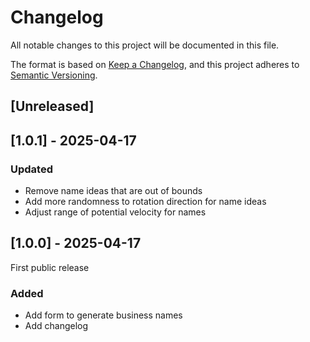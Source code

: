 # Changelog

All notable changes to this project will be documented in this file.

The format is based on [Keep a Changelog](https://keepachangelog.com/en/1.0.0/),
and this project adheres to [Semantic Versioning](https://semver.org/spec/v2.0.0.html).

## [Unreleased]

## [1.0.1] - 2025-04-17

### Updated

- Remove name ideas that are out of bounds
- Add more randomness to rotation direction for name ideas
- Adjust range of potential velocity for names

## [1.0.0] - 2025-04-17

First public release

### Added

- Add form to generate business names
- Add changelog
